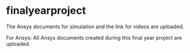 # finalyearproject

The Ansys documents for simulation and the link for videos are uploaded.

For Ansys:
All Ansys documents created during this final year project are uploaded. 
